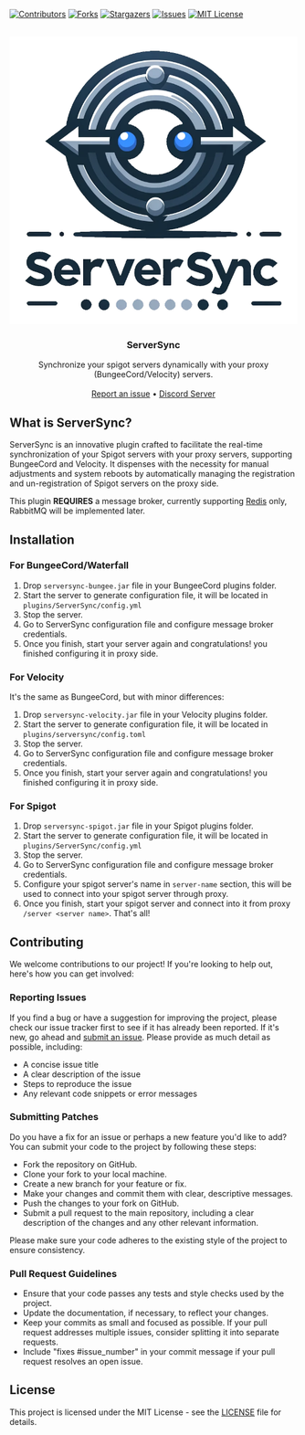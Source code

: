 [![Contributors][contributors-shield]][contributors-url]
[![Forks][forks-shield]][forks-url]
[![Stargazers][stars-shield]][stars-url]
[![Issues][issues-shield]][issues-url]
[![MIT License][license-shield]][license-url]

<br />
<div align="center">
  <a href="https://github.com/AkramLZ/ServerSync">
    <img src=".github/images/serversync-logo.png" alt="Logo">
  </a>

<h3 align="center">ServerSync</h3>

  <p align="center">
    Synchronize your spigot servers dynamically with your proxy (BungeeCord/Velocity) servers.
    <br />
    <br />
    <a href="https://github.com/AkramLZ/ServerSync/issues/new">Report an issue</a>
    •
    <a href="https://discord.gg/2jzPrcbxbm">Discord Server</a>
    <br />
  </p>
</div>

## What is ServerSync?
ServerSync is an innovative plugin crafted to facilitate the real-time synchronization of your Spigot servers with your
proxy servers, supporting BungeeCord and Velocity. It dispenses with the necessity for manual adjustments and system
reboots by automatically managing the registration and un-registration of Spigot servers on the proxy side.

This plugin **REQUIRES** a message broker, currently supporting [Redis](https://redis.io/) only, RabbitMQ will be
implemented later.

## Installation
### For BungeeCord/Waterfall
1. Drop `serversync-bungee.jar` file in your BungeeCord plugins folder.
2. Start the server to generate configuration file, it will be located in `plugins/ServerSync/config.yml`
3. Stop the server.
4. Go to ServerSync configuration file and configure message broker credentials.
5. Once you finish, start your server again and congratulations! you finished configuring it in proxy side.
### For Velocity
It's the same as BungeeCord, but with minor differences:
1. Drop `serversync-velocity.jar` file in your Velocity plugins folder.
2. Start the server to generate configuration file, it will be located in `plugins/serversync/config.toml`
3. Stop the server.
4. Go to ServerSync configuration file and configure message broker credentials.
5. Once you finish, start your server again and congratulations! you finished configuring it in proxy side.
### For Spigot
1. Drop `serversync-spigot.jar` file in your Spigot plugins folder.
2. Start the server to generate configuration file, it will be located in `plugins/ServerSync/config.yml`
3. Stop the server.
4. Go to ServerSync configuration file and configure message broker credentials.
5. Configure your spigot server's name in `server-name` section, this will be used to connect into your spigot server
through proxy.
6. Once you finish, start your spigot server and connect into it from proxy `/server <server name>`. That's all!

## Contributing
We welcome contributions to our project! If you're looking to help out, here's how you can get involved:

### Reporting Issues
If you find a bug or have a suggestion for improving the project, please check our issue tracker first to see if it has
already been reported. If it's new, go ahead and [submit an issue](https://github.com/AkramLZ/ServerSync/issues/new).
Please provide as much detail as possible, including:
- A concise issue title
- A clear description of the issue
- Steps to reproduce the issue
- Any relevant code snippets or error messages

### Submitting Patches
Do you have a fix for an issue or perhaps a new feature you'd like to add? You can submit your code to the project by
following these steps:
- Fork the repository on GitHub.
- Clone your fork to your local machine.
- Create a new branch for your feature or fix.
- Make your changes and commit them with clear, descriptive messages.
- Push the changes to your fork on GitHub.
- Submit a pull request to the main repository, including a clear description of the changes and any other
relevant information.

Please make sure your code adheres to the existing style of the project to ensure consistency.

### Pull Request Guidelines
- Ensure that your code passes any tests and style checks used by the project.
- Update the documentation, if necessary, to reflect your changes.
- Keep your commits as small and focused as possible. If your pull request addresses multiple issues, consider splitting
it into separate requests.
- Include "fixes #issue_number" in your commit message if your pull request resolves an open issue.

## License

This project is licensed under the MIT License - see the [LICENSE](https://github.com/AkramLZ/ServerSync/blob/master/LICENSE)
file for details.

[contributors-shield]: https://img.shields.io/github/contributors/AkramLZ/ServerSync.svg?style=for-the-badge
[contributors-url]: https://github.com/AkramLZ/ServerSync/graphs/contributors
[forks-shield]: https://img.shields.io/github/forks/AkramLZ/ServerSync.svg?style=for-the-badge
[forks-url]: https://github.com/AkramLZ/ServerSync/network/members
[stars-shield]: https://img.shields.io/github/stars/AkramLZ/ServerSync.svg?style=for-the-badge
[stars-url]: https://github.com/AkramLZ/ServerSync/stargazers
[issues-shield]: https://img.shields.io/github/issues/AkramLZ/ServerSync.svg?style=for-the-badge
[issues-url]: https://github.com/AkramLZ/ServerSync/issues
[license-shield]: https://img.shields.io/github/license/AkramLZ/ServerSync.svg?style=for-the-badge
[license-url]: https://github.com/AkramLZ/ServerSync/blob/master/LICENSE
[product-screenshot]: .github/images/serversync-logo.png